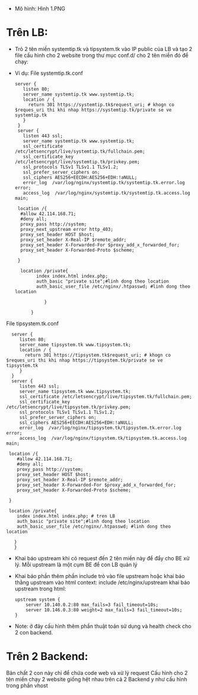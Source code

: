 * Mô hình: Hình 1.PNG

# Trên LB:

* Trỏ 2 tên miền systemtip.tk và tipsystem.tk vào IP public của LB và tạo 2 file cấu hình cho 2 website trong thư mục conf.d/ cho 2 tên miền đó để chạy: 
* Ví dụ: 
File systemtip.tk.conf

      server {
         listen 80;
         server_name systemtip.tk www.systemtip.tk;
         location / {
           return 301 https://systemtip.tk$request_uri; # khogn co $reques_uri thi khi nhap https://systemtip.tk/private se ve                       systemtip.tk
         }
       }
       server {
         listen 443 ssl;
         server_name systemtip.tk www.systemtip.tk;
         ssl_certificate /etc/letsencrypt/live/systemtip.tk/fullchain.pem;
         ssl_certificate_key /etc/letsencrypt/live/systemtip.tk/privkey.pem;
         ssl_protocols TLSv1 TLSv1.1 TLSv1.2;
         ssl_prefer_server_ciphers on;
         ssl_ciphers AES256+EECDH:AES256+EDH:!aNULL;
         error_log  /var/log/nginx/systemtip.tk/systemtip.tk.error.log error;
         access_log  /var/log/nginx/systemtip.tk/systemtip.tk.access.log  main;
         
       location /{
        #allow 42.114.168.71;
        #deny all;
        proxy_pass http://system;
        proxy_next_upstream error http_403;
        proxy_set_header HOST $host;
        proxy_set_header X-Real-IP $remote_addr;
        proxy_set_header X-Forwarded-For $proxy_add_x_forwarded_for;
        proxy_set_header X-Forwarded-Proto $scheme;

       }

        location /private{
              index index.html index.php;
              auth_basic "private site";#linh dong theo location
              auth_basic_user_file /etc/nginx/.htpasswd; #linh dong theo location

                 }

            }

File tipsystem.tk.conf

      server {
         listen 80;
         server_name tipsystem.tk www.tipsystem.tk;
         location / {
           return 301 https://tipsystem.tk$request_uri; # khogn co $reques_uri thi khi nhap https://tipsystem.tk/private se ve                  tipsystem.tk
         }
      }
      server {
         listen 443 ssl;
         server_name tipsystem.tk www.tipsystem.tk;
         ssl_certificate /etc/letsencrypt/live/tipsystem.tk/fullchain.pem;
         ssl_certificate_key /etc/letsencrypt/live/tipsystem.tk/privkey.pem;
         ssl_protocols TLSv1 TLSv1.1 TLSv1.2;
         ssl_prefer_server_ciphers on;
         ssl_ciphers AES256+EECDH:AES256+EDH:!aNULL;
         error_log  /var/log/nginx/tipsystem.tk/tipsystem.tk.error.log error;
         access_log  /var/log/nginx/tipsystem.tk/tipsystem.tk.access.log  main;

     location /{
        #allow 42.114.168.71;
        #deny all;
        proxy_pass http://system;
        proxy_set_header HOST $host;
        proxy_set_header X-Real-IP $remote_addr;
        proxy_set_header X-Forwarded-For $proxy_add_x_forwarded_for;
        proxy_set_header X-Forwarded-Proto $scheme;

     }

     location /private{
        index index.html index.php; # tren LB
        auth_basic "private site";#linh dong theo location
        auth_basic_user_file /etc/nginx/.htpasswd; #linh dong theo location

       }
       }

* Khai báo upstream khi có request đến 2 tên miền này để đẩy cho BE xử lý. Mỗi upstream là một cụm BE để con LB quản lý 
+ Khai báo phần thêm phần include trỏ vào file upstream hoặc khai báo thằng upstream vào html context: include /etc/nginx/upstream 
khai báo upstream trong html: 

      upstream system {
          server 10.140.0.2:80 max_fails=3 fail_timeout=10s;
          server 10.146.0.3:80 weight=2 max_fails=3 fail_timeout=10s;
      }
+ Note: ở đây cấu hình thêm phần thuật toán sử dụng và health check cho 2 con backend. 

# Trên 2 Backend: 
Bản chất 2 con này chỉ để chứa code web và xử lý request
Cấu hình cho 2 tên miền chạy 2 website giống hệt nhau trên cả 2 Backend y như cấu hình trong phần vhost
